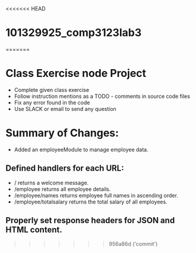 <<<<<<< HEAD
# 101329925_comp3123lab3
=======
# Class Exercise node Project

- Complete given class exercise
- Follow instruction mentions as a TODO - comments in source code files
- Fix any error found in the code
- Use SLACK or email to send any question

# Summary of Changes:
- Added an employeeModule to manage employee data.
## Defined handlers for each URL:
- / returns a welcome message.
- /employee returns all employee details.
- /employee/names returns employee full names in ascending order.
- /employee/totalsalary returns the total salary of all employees.
## Properly set response headers for JSON and HTML content.
>>>>>>> 956a86d ('commit')
